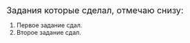 <p><span style="font-size: 15pt;"><img src="https://hh.ru/employer-logo/2875361.png" alt="" /></span></p>
<p><span style="font-size: 15pt;">Задания которые сделал, отмечаю снизу:&nbsp;</span></p>
<ol>
<li>Первое задание сдал.</li>
<li>Второе задание сдал.</li>
</ol>
